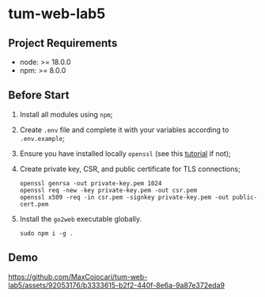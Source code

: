# tum-web-lab5

## Project Requirements

- node: >= 18.0.0
- npm: >= 8.0.0

## Before Start

1. Install all modules using `npm`;

2. Create `.env` file and complete it with your variables according to `.env.example`;

3. Ensure you have installed locally `openssl` (see this [tutorial](https://www.webhi.com/how-to/how-to-install-openssl-on-ubuntu-linux/) if not);

4. Create private key, CSR, and public certificate for TLS connections;

   ```shell
   openssl genrsa -out private-key.pem 1024
   openssl req -new -key private-key.pem -out csr.pem
   openssl x509 -req -in csr.pem -signkey private-key.pem -out public-cert.pem

   ```

5. Install the `go2web` executable globally.

   ```shell
   sudo npm i -g .
   ```

## Demo

https://github.com/MaxCojocari/tum-web-lab5/assets/92053176/b3333615-b2f2-440f-8e6a-9a87e372eda9

